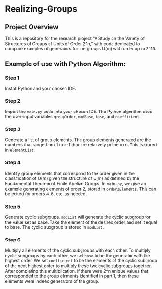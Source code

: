 # Realizing-Groups

## Project Overview
This is a repository for the research project "A Study on the Variety of Structures of Groups of Units of Order 2^n," 
with code dedicated to compute examples of generators for the groups U(m) with order up to 2^15.

## Example of use with Python Algorithm:
### Step 1
Install Python and your chosen IDE. 
### Step 2
Import the `main.py` code into your chosen IDE. The Python algorithm uses the user-input variables `groupOrder`, `modBase`, `base`, and `coefficient`.
### Step 3
Generate a list of group elements.
The group elements generated are the numbers that range from 1 to n-1 that are relatively prime to n.
This is stored in `elementList`.
### Step 4
Identify group elements that correspond to the order given in the classification of U(m) given the structure of U(m) as defined by the Fundamental Theorem of Finite Abelian Groups. 
In `main.py`, we give an example generating elements of order 2, stored in `order2Elements`. This can be edited for orders 4, 8, etc. as needed. 
### Step 5
Generate cyclic subgroups.
`modList` will generate the cyclic subgroup for the value set as base. Take the element of the desired order and set it equal to base. 
The cyclic subgroup is stored in `modList`.
### Step 6
Multiply all elements of the cyclic subgroups with each other. 
To multiply cyclic subgroups by each other, we set `base` to be the generator with the highest order. We set `coefficient` to be the elements of the cyclic subgroup of the next highest order to multiply these two cyclic subgroups together. After completing this multiplication, if there were 2^n unique values that corresponded to the group elements identified in part 1, then these elements were indeed generators of the group.
